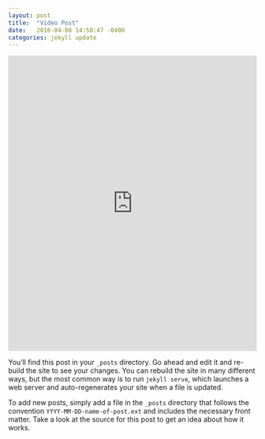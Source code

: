 ```yaml
---
layout: post
title:  "Video Post"
date:   2016-04-08 14:58:47 -0400
categories: jekyll update
---
```


<iframe width="100%" height="600px" src="https://www.youtube.com/embed/yg8wePgXDIY" frameborder="0" allowfullscreen></iframe>

You’ll find this post in your `_posts` directory. Go ahead and edit it and re-build the site to see your changes. You can rebuild the site in many different ways, but the most common way is to run `jekyll serve`, which launches a web server and auto-regenerates your site when a file is updated.

To add new posts, simply add a file in the `_posts` directory that follows the convention `YYYY-MM-DD-name-of-post.ext` and includes the necessary front matter. Take a look at the source for this post to get an idea about how it works.